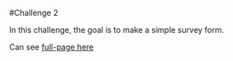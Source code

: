 #Challenge 2

In this challenge, the goal is to make a simple survey form.

Can see [full-page here](https://codepen.io/yuetang95/full/drzprY)
